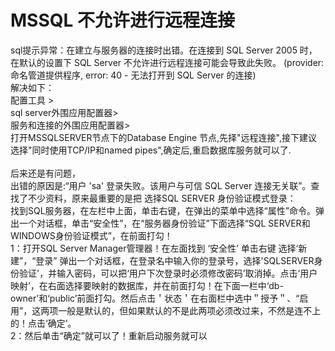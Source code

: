 # MSSQL 不允许进行远程连接  
sql提示异常：在建立与服务器的连接时出错。在连接到 SQL Server 2005 时，在默认的设置下 SQL Server 不允许进行远程连接可能会导致此失败。 (provider: 命名管道提供程序, error: 40 - 无法打开到 SQL Server 的连接) <br>
解决如下：<br>
配置工具 > <br>
sql server外围应用配置器><br>
服务和连接的外围应用配置器><br>
打开MSSQLSERVER节点下的Database Engine 节点,先择"远程连接",接下建议选择"同时使用TCP/IP和named pipes",确定后,重启数据库服务就可以了.<br>
<br>
后来还是有问题，<br>
出错的原因是:“用户 'sa' 登录失败。该用户与可信 SQL Server 连接无关联”。查找了不少资料，原来最重要的是把 选择SQL SERVER 身份验证模式登录：<br>
找到SQL服务器，在左栏中上面，单击右键，在弹出的菜单中选择“属性”命令。弹出一个对话框，单击“安全性”，在“服务器身份验证”下面选择“SQL SERVER和WINDOWS身份验证模式”，在前面打勾！<br>
1：打开SQL Server Manager管理器！在左面找到 ‘安全性’ 单击右键 选择‘新建”，“登录” 弹出一个对话框，在登录名中输入你的登录号，选择'SQLSERVER身份验证'，并输入密码，可以把‘用户下次登录时必须修改密码’取消掉。点击‘用户映射’，在右面选择要映射的数据库，并在前面打勾！在下面一栏中‘db-owner’和‘public’前面打勾。然后点击＇状态＇在右面栏中选中＂授予＂、“启用”，这两项一般是默认的，但如果默认的不是此两项必须改过来，不然是连不上的！点击‘确定’。<br>
 2：然后单击“确定”就可以了！重新启动服务就可以 